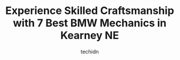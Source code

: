 ---
layout: ampstory
image: https://images.unsplash.com/photo-1639928846512-d22a0738138a?ixlib=rb-4.0.3&ixid=MnwxMjA3fDB8MHxwaG90by1wYWdlfHx8fGVufDB8fHx8&auto=format&fit=crop&w=640&h=853&q=80
author: techidn
featured: false
description: Experience the excellence of automotive service by visiting the 7 best BMW Mechanic in Kearney NE, USA. With their expertise, attention to detail, and commitment to customer satisfaction, yo
title: Experience Skilled Craftsmanship with 7 Best BMW Mechanics in Kearney NE
cover:
   title: Experience Skilled Craftsmanship with 7 Best BMW Mechanics in Kearney NE
   subtitle: Rickpate
   background: https://images.unsplash.com/photo-1639928846512-d22a0738138a?ixlib=rb-4.0.3&ixid=MnwxMjA3fDB8MHxwaG90by1wYWdlfHx8fGVufDB8fHx8&auto=format&fit=crop&w=640&h=853&q=80

pages: 
 - layout: thirds
   top: <h1>#1 Kearney Towing & Repair Center</h1>
   bottom: "<p>Driver showed up in time and notified me of when he got to pickup location and when he left abs when he arrived at destination. The office staff was very friendly and acc</p>"
   background: https://www.knot35.com/toplist/wp-content/uploads/2023/06/best-bmw-mechanic-1-in-kearney-ne-1685838460.png
   backgroundblur: true
 - layout: thirds
   top: <h1>#2 Gregs Auto Repair</h1>
   bottom: "<p>1410 E 11th St, Kearney, NE 68847, United States</p>"
   background: https://www.knot35.com/toplist/wp-content/uploads/2023/06/best-bmw-mechanic-2-in-kearney-ne-1685838461.png
   cta:
      link: https://www.knot35.com/toplist/experience-skilled-craftsmanship-with-7-best-bmw-mechanics-in-kearney-ne/
      text: Experience Skilled Craftsmanship with 7 Best BMW Mechanics in Kearney NE
 - layout: thirds
   top: <h1>#3 Kearney Ag & Auto Repair</h1>
   bottom: "<p>2305 K Avenue, Kearney, NE 68847, United States</p>"
   background: https://www.knot35.com/toplist/wp-content/uploads/2023/06/best-bmw-mechanic-3-in-kearney-ne-1685838462.jpeg
   cta:
      link: https://www.knot35.com/toplist/experience-skilled-craftsmanship-with-7-best-bmw-mechanics-in-kearney-ne/
      text: Experience Skilled Craftsmanship with 7 Best BMW Mechanics in Kearney NE
 - layout: thirds
   top: <h1>#4 Precision Import Repair</h1>
   bottom: "<p>1022 B Avenue, Kearney, NE 68847, United States</p>"
   background: https://images.unsplash.com/photo-1546497974-b213c9efb599?ixlib=rb-4.0.3&ixid=MnwxMjA3fDB8MHxwaG90by1wYWdlfHx8fGVufDB8fHx8&auto=format&fit=crop&w=640&h=853&q=80
   cta:
      link: https://www.knot35.com/toplist/experience-skilled-craftsmanship-with-7-best-bmw-mechanics-in-kearney-ne/
      text: Experience Skilled Craftsmanship with 7 Best BMW Mechanics in Kearney NE
 - layout: thirds
   top: <h1>#5 TBK Transmissions</h1>
   bottom: "<p>2710 E 39th St, Kearney, NE 68847, United States</p>"
   background: https://images.unsplash.com/photo-1632260260864-caf7fde5ec36?ixlib=rb-4.0.3&ixid=MnwxMjA3fDB8MHxwaG90by1wYWdlfHx8fGVufDB8fHx8&auto=format&fit=crop&w=640&h=853&q=80
   cta:
      link: https://www.knot35.com/toplist/experience-skilled-craftsmanship-with-7-best-bmw-mechanics-in-kearney-ne/
      text: Experience Skilled Craftsmanship with 7 Best BMW Mechanics in Kearney NE
 - layout: thirds
   top: <h1>#6 Big Wrench Auto INC</h1>
   bottom: "<p>426 N Railroad St, Kearney, NE 68847, United States</p>"
   background: https://images.unsplash.com/photo-1541356665065-22676f35dd40?ixlib=rb-4.0.3&ixid=MnwxMjA3fDB8MHxwaG90by1wYWdlfHx8fGVufDB8fHx8&auto=format&fit=crop&w=640&h=853&q=80
   cta:
      link: https://www.knot35.com/toplist/experience-skilled-craftsmanship-with-7-best-bmw-mechanics-in-kearney-ne/
      text: Experience Skilled Craftsmanship with 7 Best BMW Mechanics in Kearney NE
 - layout: thirds
   top: <h1>#7 B & K Auto Repair</h1>
   bottom: "<p>1925 B Avenue, Kearney, NE 68847, United States</p>"
   background: https://images.unsplash.com/photo-1536745287225-21d689278fd1?ixlib=rb-4.0.3&ixid=MnwxMjA3fDB8MHxwaG90by1wYWdlfHx8fGVufDB8fHx8&auto=format&fit=crop&w=640&h=853&q=80
   cta:
      link: https://www.knot35.com/toplist/experience-skilled-craftsmanship-with-7-best-bmw-mechanics-in-kearney-ne/
      text: Experience Skilled Craftsmanship with 7 Best BMW Mechanics in Kearney NE
 - layout: thirds
   middle: Continue reading...
   background: https://images.unsplash.com/photo-1533735380053-eb8d0759b24a?ixlib=rb-4.0.3&ixid=MnwxMjA3fDB8MHxwaG90by1wYWdlfHx8fGVufDB8fHx8&auto=format&fit=crop&w=640&h=853&q=80
   cta:
      link: https://www.knot35.com/toplist/experience-skilled-craftsmanship-with-7-best-bmw-mechanics-in-kearney-ne/
      text: Experience Skilled Craftsmanship with 7 Best BMW Mechanics in Kearney NE
      
---